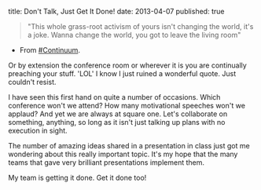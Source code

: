 title: Don't Talk, Just Get It Done!
date: 2013-04-07
published: true

<!-- tags: [social, random] -->

> "This whole grass-root activism of yours isn't changing the world, it's a 
> joke. Wanna change the world, you got to leave the living room" 
- From [#Continuum](https://plus.google.com/s/%23Continuum).  


Or by extension the conference room or wherever it is you are continually 
preaching your stuff. 'LOL' I know I just ruined a wonderful quote. Just 
couldn't resist.  
  
I have seen this first hand on quite a number of occasions. Which conference 
won't we attend? How many motivational speeches won't we applaud? And yet we 
are always at square one. Let's collaborate on something, anything, so long as 
it isn't just talking up plans with no execution in sight.  
  
The number of amazing ideas shared in a presentation in class just got me 
wondering about this really important topic. It's my hope that the many teams 
that gave very brilliant presentations implement them.  
  
My team is getting it done. Get it done too!
